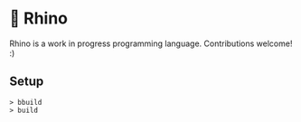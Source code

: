 # 🦏 Rhino

Rhino is a work in progress programming language. Contributions welcome! :)

## Setup

```
> bbuild
> build
```
